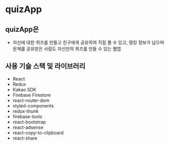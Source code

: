 # quizApp

## quizApp은
- 자신에 대한 퀴즈를 만들고 친구에게 공유하여 직접 풀 수 있고, 랭킹 정보가 남으며 문제를 공유받은 사람도 자신만의 퀴즈를 만들 수 있는 웹앱


## 사용 기술 스택 및 라이브러리
- React
- Redux
- Kakao SDK
- Firebase Firestore
- react-router-dom
- styled-components
- redux-thunk
- firebase-tools
- react-bootstrap
- react-adsense
- react-copy-to-clipboard
- react-share

## 
